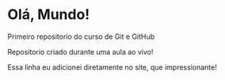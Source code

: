 # Olá, Mundo!
 Primeiro repositorio do curso de Git e GitHub

Repositorio criado durante uma aula ao vivo!

Essa linha eu adicionei diretamente no site, que impressionante!
